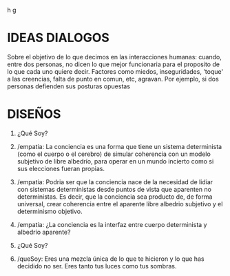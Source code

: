 h g 

# IDEAS DIALOGOS
Sobre el objetivo de lo que decimos en las interacciones humanas: cuando, entre dos personas, no dicen lo que mejor funcionaria para el proposito de lo que cada uno quiere decir. Factores como miedos, inseguridades, 'toque' a las creencias, falta de punto en comun, etc, agravan. Por ejemplo, si dos personas defienden sus posturas opuestas 


# DISEÑOS
1. ¿Qué Soy?
1. /empatia: La conciencia es una forma que tiene un sistema determinista (como el cuerpo o el cerebro) de simular coherencia con un modelo subjetivo de libre albedrío, para operar en un mundo incierto como si sus elecciones fueran propias.

2. /empatia: Podria ser que la conciencia nace de la necesidad de lidiar con sistemas deterministas desde puntos de vista que aparenten no deterministas. Es decir, que la conciencia sea producto de, de forma universal, crear coherencia entre el aparente libre albedrio subjetivo y el determinismo objetivo.

3. /empatia: ¿La conciencia es la interfaz entre cuerpo determinista y albedrío aparente? 

4. ¿Qué Soy?
4. /queSoy: Eres una mezcla única de lo que te hicieron y lo que has decidido no ser. Eres tanto tus luces como tus sombras.